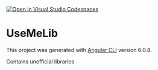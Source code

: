 [![Open in Visual Studio Codespaces](https://img.shields.io/endpoint?style=social&url=https%3A%2F%2Faka.ms%2Fvso-badge)](https://online.visualstudio.com/environments/new?name=use-me-lib&repo=morganpizzini/use-me-lib)

# UseMeLib

This project was generated with [Angular CLI](https://github.com/angular/angular-cli) version 6.0.8.

Contains unofficial libraries
